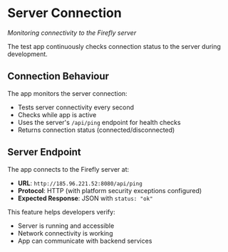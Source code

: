 # Server Connection
*Monitoring connectivity to the Firefly server*

The test app continuously checks connection status to the server during development.

## Connection Behaviour

The app monitors the server connection:
- Tests server connectivity every second
- Checks while app is active
- Uses the server's `/api/ping` endpoint for health checks
- Returns connection status (connected/disconnected)

## Server Endpoint

The app connects to the Firefly server at:
- **URL**: `http://185.96.221.52:8080/api/ping`
- **Protocol**: HTTP (with platform security exceptions configured)
- **Expected Response**: JSON with `status: "ok"`

This feature helps developers verify:
- Server is running and accessible
- Network connectivity is working
- App can communicate with backend services
